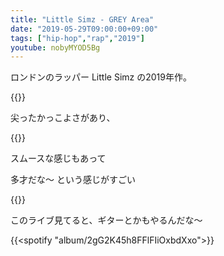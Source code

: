```yaml
---
title: "Little Simz - GREY Area"
date: "2019-05-29T09:00:00+09:00"
tags: ["hip-hop","rap","2019"]
youtube: nobyMYOD5Bg
---
```


ロンドンのラッパー Little Simz の2019年作。

{{<youtube src="nobyMYOD5Bg" title="Little Simz - Boss">}}

尖ったかっこよさがあり、

{{<youtube src="iSSKDIcpdSE" title="Little Simz - Selfish feat. Cleo Sol">}}

スムースな感じもあって

多才だな〜 という感じがすごい

{{<youtube src="O5_IAndUG7g" title="Little Simz: NPR Music Tiny Desk Concert">}}

このライブ見てると、ギターとかもやるんだな〜

{{<spotify "album/2gG2K45h8FFlFIiOxbdXxo">}}

